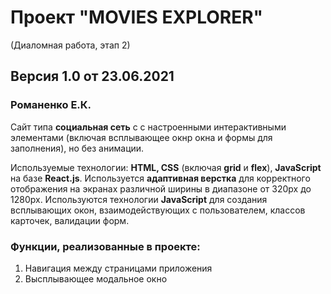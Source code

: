 # Проект "MOVIES EXPLORER"
(Диаломная работа, этап 2)

## Версия 1.0 от 23.06.2021

### Романенко Е.К.

Сайт типа **социальная сеть** с с настроенными интерактивными элементами (включая всплывающее окнр окна и формы для заполнения), но без анимации.

Используемые технологии: **HTML, CSS** (включая **grid** и **flex**), **JavaScript** на базе **React.js**.
Используется **адаптивная верстка** для корректного отображения на экранах различной ширины в диапазоне от 320px до 1280px.
Используются технологии **JavaScript** для создания всплывающих окон, взаимодействующих с пользователем, классов карточек, валидации форм.

### Функции, реализованные в проекте:

1. Навигация между страницами приложения
2. Высплывающее модальное окно

